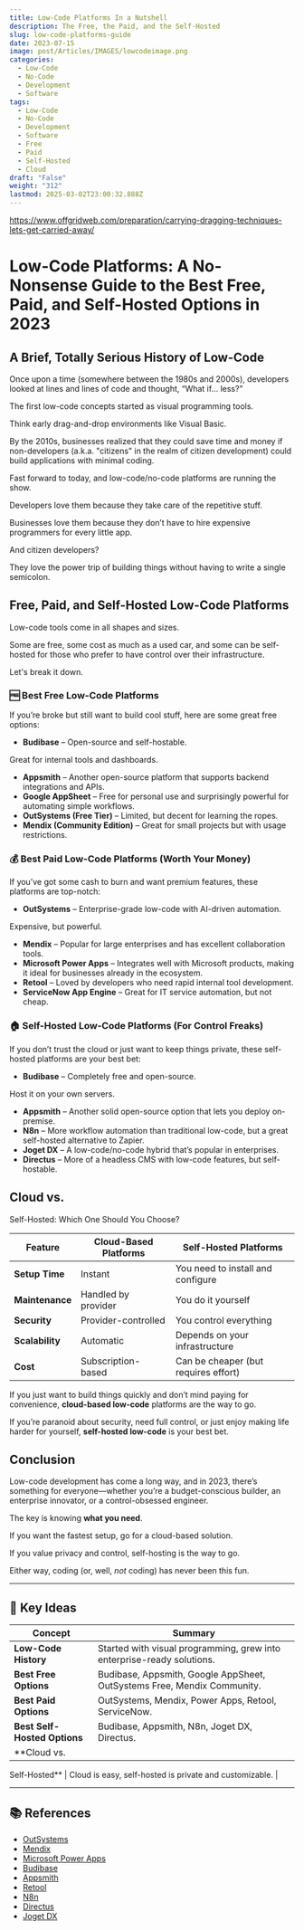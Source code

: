 ```yaml
---
title: Low-Code Platforms In a Nutshell
description: The Free, the Paid, and the Self-Hosted
slug: low-code-platforms-guide
date: 2023-07-15
image: post/Articles/IMAGES/lowcodeimage.png
categories:
  - Low-Code
  - No-Code
  - Development
  - Software
tags:
  - Low-Code
  - No-Code
  - Development
  - Software
  - Free
  - Paid
  - Self-Hosted
  - Cloud
draft: "False"
weight: "312"
lastmod: 2025-03-02T23:00:32.888Z
---
```

<https://www.offgridweb.com/preparation/carrying-dragging-techniques-lets-get-carried-away/>

# Low-Code Platforms: A No-Nonsense Guide to the Best Free, Paid, and Self-Hosted Options in 2023

## A Brief, Totally Serious History of Low-Code

Once upon a time (somewhere between the 1980s and 2000s), developers looked at lines and lines of code and thought, “What if… less?”

The first low-code concepts started as visual programming tools.

Think early drag-and-drop environments like Visual Basic.

By the 2010s, businesses realized that they could save time and money if non-developers (a.k.a. "citizens" in the realm of citizen development) could build applications with minimal coding.

Fast forward to today, and low-code/no-code platforms are running the show.

Developers love them because they take care of the repetitive stuff.

Businesses love them because they don’t have to hire expensive programmers for every little app.

And citizen developers?

They love the power trip of building things without having to write a single semicolon.

## Free, Paid, and Self-Hosted Low-Code Platforms

Low-code tools come in all shapes and sizes.

Some are free, some cost as much as a used car, and some can be self-hosted for those who prefer to have control over their infrastructure.

Let's break it down.

### 🆓 Best Free Low-Code Platforms

If you’re broke but still want to build cool stuff, here are some great free options:

* **Budibase** – Open-source and self-hostable.

Great for internal tools and dashboards.

* **Appsmith** – Another open-source platform that supports backend integrations and APIs.
* **Google AppSheet** – Free for personal use and surprisingly powerful for automating simple workflows.
* **OutSystems (Free Tier)** – Limited, but decent for learning the ropes.
* **Mendix (Community Edition)** – Great for small projects but with usage restrictions.

### 💰 Best Paid Low-Code Platforms (Worth Your Money)

If you’ve got some cash to burn and want premium features, these platforms are top-notch:

* **OutSystems** – Enterprise-grade low-code with AI-driven automation.

Expensive, but powerful.

* **Mendix** – Popular for large enterprises and has excellent collaboration tools.
* **Microsoft Power Apps** – Integrates well with Microsoft products, making it ideal for businesses already in the ecosystem.
* **Retool** – Loved by developers who need rapid internal tool development.
* **ServiceNow App Engine** – Great for IT service automation, but not cheap.

### 🏠 Self-Hosted Low-Code Platforms (For Control Freaks)

If you don’t trust the cloud or just want to keep things private, these self-hosted platforms are your best bet:

* **Budibase** – Completely free and open-source.

Host it on your own servers.

* **Appsmith** – Another solid open-source option that lets you deploy on-premise.
* **N8n** – More workflow automation than traditional low-code, but a great self-hosted alternative to Zapier.
* **Joget DX** – A low-code/no-code hybrid that’s popular in enterprises.
* **Directus** – More of a headless CMS with low-code features, but self-hostable.

## Cloud vs.

Self-Hosted: Which One Should You Choose?

| Feature         | Cloud-Based Platforms | Self-Hosted Platforms                |
| --------------- | --------------------- | ------------------------------------ |
| **Setup Time**  | Instant               | You need to install and configure    |
| **Maintenance** | Handled by provider   | You do it yourself                   |
| **Security**    | Provider-controlled   | You control everything               |
| **Scalability** | Automatic             | Depends on your infrastructure       |
| **Cost**        | Subscription-based    | Can be cheaper (but requires effort) |

If you just want to build things quickly and don’t mind paying for convenience, **cloud-based low-code** platforms are the way to go.

If you’re paranoid about security, need full control, or just enjoy making life harder for yourself, **self-hosted low-code** is your best bet.

## Conclusion

Low-code development has come a long way, and in 2023, there’s something for everyone—whether you’re a budget-conscious builder, an enterprise innovator, or a control-obsessed engineer.

The key is knowing **what you need**.

If you want the fastest setup, go for a cloud-based solution.

If you value privacy and control, self-hosting is the way to go.

Either way, coding (or, well, *not* coding) has never been this fun.

***

## 🔑 Key Ideas

| Concept                      | Summary                                                                 |
| ---------------------------- | ----------------------------------------------------------------------- |
| **Low-Code History**         | Started with visual programming, grew into enterprise-ready solutions.  |
| **Best Free Options**        | Budibase, Appsmith, Google AppSheet, OutSystems Free, Mendix Community. |
| **Best Paid Options**        | OutSystems, Mendix, Power Apps, Retool, ServiceNow.                     |
| **Best Self-Hosted Options** | Budibase, Appsmith, N8n, Joget DX, Directus.                            |
| \*\*Cloud vs.                |                                                                         |

Self-Hosted\*\* | Cloud is easy, self-hosted is private and customizable. |

***

## 📚 References

* [OutSystems](https://www.outsystems.com/)
* [Mendix](https://www.mendix.com/)
* [Microsoft Power Apps](https://powerapps.microsoft.com/)
* [Budibase](https://budibase.com/)
* [Appsmith](https://www.appsmith.com/)
* [Retool](https://retool.com/)
* [N8n](https://n8n.io/)
* [Directus](https://directus.io/)
* [Joget DX](https://www.joget.org/)

```


```
